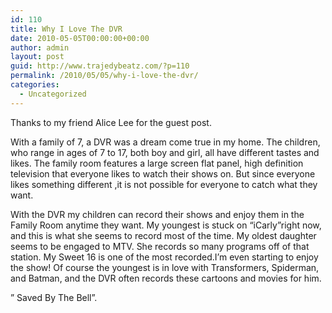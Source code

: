 ```yaml
---
id: 110
title: Why I Love The DVR
date: 2010-05-05T00:00:00+00:00
author: admin
layout: post
guid: http://www.trajedybeatz.com/?p=110
permalink: /2010/05/05/why-i-love-the-dvr/
categories:
  - Uncategorized
---
```

Thanks to my friend Alice Lee for the guest post.

With a family of 7, a DVR was a dream come true in my home. The children, who range in ages of 7 to 17, both boy and girl, all have different tastes and likes. The family room features a large screen flat panel, high definition television that everyone likes to watch their shows on. But since everyone likes something different ,it is not possible for everyone to catch what they want.

With the DVR my children can record their shows and enjoy them in the Family Room anytime they want. My youngest is stuck on &#8220;iCarly&#8221;right now, and this is what she seems to record most of the time. My oldest daughter seems to be engaged to MTV. She records so many programs off of that station. My Sweet 16 is one of the most recorded.I&#8217;m even starting to enjoy the show! Of course the youngest is in love with Transformers, Spiderman, and Batman, and the DVR often records these cartoons and movies for him.

&#8221; Saved By The Bell&#8221;.